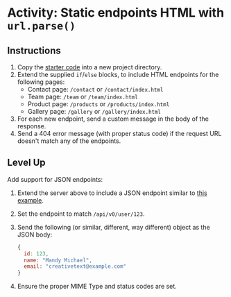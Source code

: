 # Activity: Static endpoints HTML with `url.parse()`
## Instructions
1. Copy the [starter code](starter) into a new project directory.
2. Extend the supplied `if`/`else` blocks, to include HTML endpoints for the following pages:
    - Contact page: `/contact` or `/contact/index.html`
    - Team page: `/team` or `/team/index.html`
    - Product page: `/products` or `/products/index.html`
    - Gallery page: `/gallery` or `/gallery/index.html`
3. For each new endpoint, send a custom message in the body of the response.
4. Send a 404 error message (with proper status code) if the request URL doesn't match any of the endpoints.

## Level Up
Add support for JSON endpoints:
1. Extend the server above to include a JSON endpoint similar to [this example](../2-json-endpoint.js).
2. Set the endpoint to match `/api/v0/user/123`.
3. Send the following (or similar, different, way different) object as the JSON body:

    ```js
    { 
      id: 123, 
      name: "Mandy Michael", 
      email: "creativetext@example.com"
    }
    ```
    
3. Ensure the proper MIME Type and status codes are set.